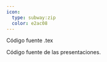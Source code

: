 ```yaml
---
icon: 
  type: subway:zip
  color: e2ac08 
---
```

Código fuente .tex

Código fuente de las presentaciones.